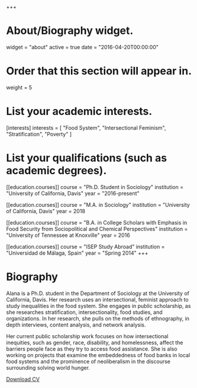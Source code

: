 +++
# About/Biography widget.
widget = "about"
active = true
date = "2016-04-20T00:00:00"

# Order that this section will appear in.
weight = 5

# List your academic interests.
[interests]
  interests = [
  	"Food System",
	"Intersectional Feminism",
    "Stratification",
    "Poverty"
  ]

# List your qualifications (such as academic degrees).
[[education.courses]]
  course = "Ph.D. Student in Sociology"
  institution = "University of California, Davis"
  year = "2016-present"

[[education.courses]]
  course = "M.A. in Sociology"
  institution = "University of California, Davis"
  year = 2018

[[education.courses]]
  course = "B.A. in College Scholars with Emphasis in Food Security from Sociopolitical and Chemical Perspectives"
  institution = "University of Tennessee at Knoxville"
  year = 2016

[[education.courses]]
  course = "ISEP Study Abroad"
  institution = "Universidad de Málaga, Spain"
  year = "Spring 2014"
+++

# Biography

Alana is a Ph.D. student in the Department of Sociology at the
University of California, Davis. Her research uses an
intersectional, feminist approach to study inequalities in the food
system. She engages in public scholarship, as she researches
stratification, intersectionality, food studies, and organizations.
In her research, she pulls on the methods of ethnography, in depth
interviews, content analysis, and network analysis.

Her current public scholarship work focuses on how intersectional inequities, such as
gender, race, disability, and homelessness, affect the barriers people
face as they try to access food assistance. She is also working on
projects that examine the embeddedness of food banks in local food
systems and the prominence of neoliberalism in the discourse
surrounding solving world hunger.

<a class="btn cta" href="files/cv.pdf" target="_blank">
    <span>
       <i class="fa fa-file-text"></i>
       <i class="fa fa-sub fa-user"></i>
    </span>
    Download CV
</a>
